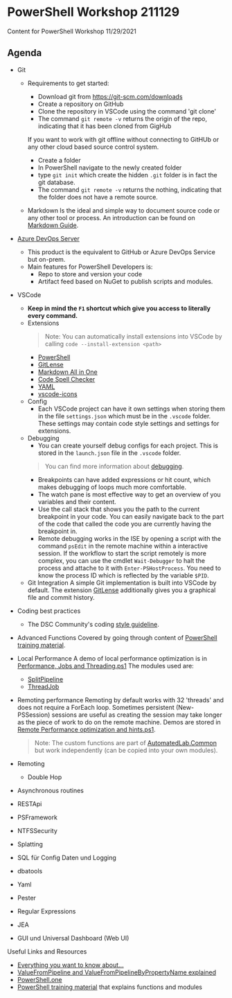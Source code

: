 # PowerShell Workshop 211129
Content for PowerShell Workshop 11/29/2021

## Agenda

- Git
  - Requirements to get started:
    - Download git from https://git-scm.com/downloads
    - Create a repository on GitHub
    - Clone the repository in VSCode using the command 'git clone'
    - The command ```git remote -v``` returns the origin of the repo, indicating that it has been cloned from GigHub

    If you want to work with git offline without connecting to GitHUb or any other cloud based source control system.
    - Create a folder
    - In PowerShell navigate to the newly created folder
    - type ```git init``` which create the hidden ```.git``` folder is in fact the git database.
    - The command ```git remote -v``` returns the nothing, indicating that the folder does not have a remote source.
  - Markdown
    Is the ideal and simple way to document source code or any other tool or process. An introduction can be found on [Markdown Guide](https://www.markdownguide.org).
- [Azure DevOps Server](https://azure.microsoft.com/en-us/services/devops/server/)
  - This product is the equivalent to GitHub or Azure DevOps Service but on-prem.
  - Main features for PowerShell Developers is:
    - Repo to store and version your code
    - Artifact feed based on NuGet to publish scripts and modules.
- VSCode
  - **Keep in mind the ```F1``` shortcut which give you access to literally every command.**  
  - Extensions
    > Note: You can automatically install extensions into VSCode by calling ```code --install-extension <path>```
    - [PowerShell](https://marketplace.visualstudio.com/items?itemName=ms-vscode.PowerShell)
    - [GitLense](https://marketplace.visualstudio.com/items?itemName=eamodio.gitlens)
    - [Markdown All in One](https://marketplace.visualstudio.com/items?itemName=yzhang.markdown-all-in-one)
    - [Code Spell Checker](https://marketplace.visualstudio.com/items?itemName=streetsidesoftware.code-spell-checker)
    - [YAML](https://marketplace.visualstudio.com/items?itemName=redhat.vscode-yaml)
    - [vscode-icons](https://marketplace.visualstudio.com/items?itemName=vscode-icons-team.vscode-icons)
  - Config
    - Each VSCode project can have it own settings when storing them in the file ```settings.json``` which must be in the ```.vscode``` folder. These settings may contain code style settings and settings for extensions.
  - Debugging
    - You can create yourself debug configs for each project. This is stored in the ```launch.json``` file in the ```.vscode``` folder.
    > You can find more information about [debugging](https://code.visualstudio.com/Docs/editor/debugging).
    - Breakpoints can have added expressions or hit count, which makes debugging of loops much more comfortable.
    - The watch pane is most effective way to get an overview of you variables and their content.
    - Use the call stack that shows you the path to the current breakpoint in your code. You can easily navigate back to the part of the code that called the code you are currently having the breakpoint in.
    - Remote debugging works in the ISE by opening a script with the command ```psEdit``` in the remote machine within a interactive session. If the workflow to start the script remotely is more complex, you can use the cmdlet ```Wait-Debugger``` to halt the process and attache to it with ```Enter-PSHostProcess```. You need to know the process ID which is reflected by the variable ```$PID```.
  - Git Integration
    A simple Git implementation is built into VSCode by default. The extension [GitLense](https://marketplace.visualstudio.com/items?itemName=eamodio.gitlens) additionally gives you a graphical file and commit history.
- Coding best practices
  - The DSC Community's coding [style guideline](https://dsccommunity.org/styleguidelines/).
-	Advanced Functions
  Covered by going through content of [PowerShell training material](https://github.com/raandree/PowerShellTraining).

-	Local Performance
  A demo of local performance optimization is in [Performance, Jobs and Threading.ps1](./Misc/Performance,%20Jobs%20and%20Threading.ps1)
  The modules used are:
    - [SplitPipeline](https://www.powershellgallery.com/packages/SplitPipeline/1.6.2)
    - [ThreadJob](https://www.powershellgallery.com/packages/ThreadJob/2.0.3)
- Remoting performance
  Remoting by default works with 32 'threads' and does not require a ForEach loop. Sometimes persistent (New-PSSession) sessions are useful as creating the session may
  take longer as the piece of work to do on the remote machine. Demos are stored in [Remote Performance optimization and hints.ps1](./Misc/Remote%20Performance%20optimization%20and%20hints.ps1).

  > Note: The custom functions are part of [AutomatedLab.Common](https://www.powershellgallery.com/packages/AutomatedLab.Common/2.1.223) but work independently (can be copied into your own modules).

- Remoting
  - Double Hop
-	Asynchronous routines
-	RESTApi
-	PSFramework
-	NTFSSecurity
-	Splatting
-	SQL für Config Daten und Logging
  - dbatools
-	Yaml
- Pester
-	Regular Expressions
-	JEA
-	GUI und Universal Dashboard (Web UI)


Useful Links and Resources
 - [Everything you want to know about...](https://powershellexplained.com/)
 - [ValueFromPipeline and ValueFromPipelineByPropertyName explained](https://learn-powershell.net/2013/05/07/tips-on-implementing-pipeline-support/)
 - [PowerShell.one](https://powershell.one/)
 - [PowerShell training material](https://github.com/raandree/PowerShellTraining) that explains functions and modules